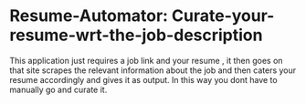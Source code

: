 # Resume-Automator: Curate-your-resume-wrt-the-job-description
This application just requires a job link and your resume , it then goes on that site scrapes the relevant information about the job and then caters your resume accordingly and gives it as output. In this way you dont have to manually go and curate it.
